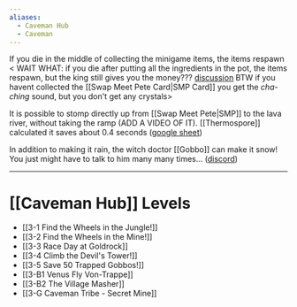 ```yaml
---
aliases:
  - Caveman Hub
  - Caveman
---
```

If you die in the middle of collecting the minigame items, the items respawn < WAIT WHAT: if you die after putting all the ingredients in the pot, the items respawn, but the king still gives you the money??? [discussion](https://discord.com/channels/313375426112389123/408694062862958592/1296804885420970056) BTW if you havent collected the [[Swap Meet Pete Card|SMP Card]] you get the *cha-ching* sound, but you don't get any crystals>

It is possible to stomp directly up from [[Swap Meet Pete|SMP]] to the lava river, without taking the ramp (ADD A VIDEO OF IT). [[Thermospore]] calculated it saves about 0.4 seconds ([google sheet](https://docs.google.com/spreadsheets/d/1hxLD4lTYKMre238Lb4G2PMxfm8mAmUd7WmKIgy8Y898/edit?usp=sharing))

In addition to making it rain, the witch doctor [[Gobbo]] can make it snow! You just might have to talk to him many many times... ([discord](https://discord.com/channels/313375426112389123/408694062862958592/1287259842326827171))

---
# [[Caveman Hub]] Levels
- [[3-1 Find the Wheels in the Jungle!]]
- [[3-2 Find the Wheels in the Mine!]]
- [[3-3 Race Day at Goldrock]]
- [[3-4 Climb the Devil's Tower!]]
- [[3-5 Save 50 Trapped Gobbos!]]
- [[3-B1 Venus Fly Von-Trappe]]
- [[3-B2 The Village Masher]]
- [[3-G Caveman Tribe - Secret Mine]]